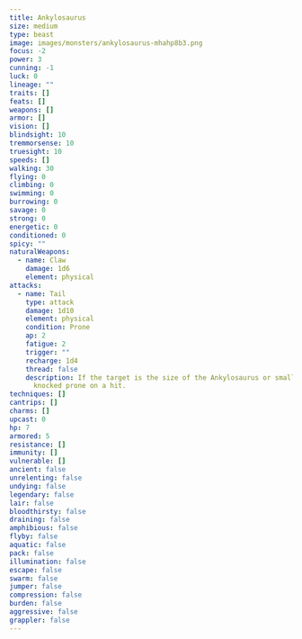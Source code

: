 ```yaml
---
title: Ankylosaurus
size: medium
type: beast
image: images/monsters/ankylosaurus-mhahp8b3.png
focus: -2
power: 3
cunning: -1
luck: 0
lineage: ""
traits: []
feats: []
weapons: []
armor: []
vision: []
blindsight: 10
tremmorsense: 10
truesight: 10
speeds: []
walking: 30
flying: 0
climbing: 0
swimming: 0
burrowing: 0
savage: 0
strong: 0
energetic: 0
conditioned: 0
spicy: ""
naturalWeapons:
  - name: Claw
    damage: 1d6
    element: physical
attacks:
  - name: Tail
    type: attack
    damage: 1d10
    element: physical
    condition: Prone
    ap: 2
    fatigue: 2
    trigger: ""
    recharge: 1d4
    thread: false
    description: If the target is the size of the Ankylosaurus or smaller, it is
      knocked prone on a hit.
techniques: []
cantrips: []
charms: []
upcast: 0
hp: 7
armored: 5
resistance: []
immunity: []
vulnerable: []
ancient: false
unrelenting: false
undying: false
legendary: false
lair: false
bloodthirsty: false
draining: false
amphibious: false
flyby: false
aquatic: false
pack: false
illumination: false
escape: false
swarm: false
jumper: false
compression: false
burden: false
aggressive: false
grappler: false
---
```


